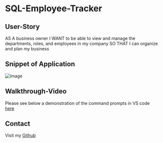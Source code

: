 # SQL-Employee-Tracker

## User-Story

AS A business owner
I WANT to be able to view and manage the departments, roles, and employees in my company
SO THAT I can organize and plan my business

## Snippet of Application  

![image](https://github.com/dirie93/SQL-Employee-Tracker/assets/128429238/b5e119eb-8990-4804-8c41-ec53bfad8616)

## Walkthrough-Video

Please see below a demonstration of the command prompts in VS code [here](https://drive.google.com/file/d/1d6XVglxFw8oWNOVS5fa2SwyvWXrI9NRJ/view)

## Contact 

Visit my [Github](https://github.com/dirie93/SQL-Employee-Tracker)


